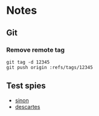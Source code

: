 # Notes

## Git

### Remove remote tag
```console
git tag -d 12345
git push origin :refs/tags/12345
```

## Test spies
- [sinon](https://github.com/sinonjs/sinon)
- [descartes](https://github.com/mariusGundersen/descartes)
